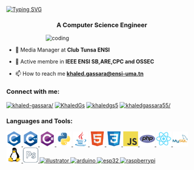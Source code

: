 [![Typing SVG](https://readme-typing-svg.demolab.com?font=Abril+Fatface&weight=900&size=30&duration=4000&pause=500&center=true&vCenter=true&width=1100&height=120&lines=Hello%2C+there!+%F0%9F%91%8B;This+is+Khaled+Gassara;Nice+to+meet+you)](https://git.io/typing-svg)
<h3 align="center">A Computer Science Engineer</h3>
<img align="right" alt="coding" width="400" src="https://www.web24zone.com/wp-content/uploads/2022/10/46207-programmer-1.gif">
<p align="left"> <img src="https://komarev.com/ghpvc/?username=KhaledGs5&label=Profile%20views&color=0e75b6&style=flat" alt="" /> </p>

- 💬 Media Manager at **Club Tunsa ENSI**

- 💬 Active membre in **IEEE ENSI SB,ARE,CPC and OSSEC**

- 📫 How to reach me **khaled.gassara@ensi-uma.tn**

<h3 align="left">Connect with me:</h3>
<p align="left">
<a href="https://www.linkedin.com/in/khaled-gassara/" target="blank"><img align="center" src="https://raw.githubusercontent.com/rahuldkjain/github-profile-readme-generator/master/src/images/icons/Social/linked-in-alt.svg" alt="khaled-gassara/" height="30" width="40" /></a>
<a href="https://codeforces.com/profile/KhaledGs" target="blank"><img align="center" src="https://raw.githubusercontent.com/rahuldkjain/github-profile-readme-generator/master/src/images/icons/Social/codeforces.svg" alt="KhaledGs" height="30" width="40" /></a>
<a href="https://www.kaggle.com/khaledgs5" target="blank"><img align="center" src="https://raw.githubusercontent.com/rahuldkjain/github-profile-readme-generator/master/src/images/icons/Social/kaggle.svg" alt="khaledgs5" height="30" width="40" /></a>
<a href="https://www.facebook.com/khaledgassara55/" target="blank"><img align="center" src="https://raw.githubusercontent.com/rahuldkjain/github-profile-readme-generator/master/src/images/icons/Social/facebook.svg" alt="khaledgassara55/" height="30" width="40" /></a>

</p>

<h3 align="left">Languages and Tools:</h3>
<p align="left">
    <a href="https://www.cprogramming.com/" target="_blank" rel="noreferrer"> <img src="https://raw.githubusercontent.com/devicons/devicon/master/icons/c/c-original.svg" alt="c" width="40" height="40"/> </a>
    <a href="https://www.w3schools.com/cpp/" target="_blank" rel="noreferrer"> <img src="https://raw.githubusercontent.com/devicons/devicon/master/icons/cplusplus/cplusplus-original.svg" alt="cplusplus" width="40" height="40"/> </a>
    <a href="https://docs.microsoft.com/en-us/dotnet/csharp/" target="_blank" rel="noreferrer"> <img src="https://raw.githubusercontent.com/devicons/devicon/master/icons/csharp/csharp-original.svg" alt="csharp" width="40" height="40"/> </a>
    <a href="https://www.python.org" target="_blank" rel="noreferrer"> <img src="https://raw.githubusercontent.com/devicons/devicon/master/icons/python/python-original.svg" alt="python" width="40" height="40"/> </a>
    <a href="https://www.java.com" target="_blank" rel="noreferrer"> <img src="https://raw.githubusercontent.com/devicons/devicon/master/icons/java/java-original.svg" alt="java" width="40" height="40"/> </a>
    <a href="https://developer.mozilla.org/en-US/docs/Web/HTML" target="_blank" rel="noreferrer"> <img src="https://raw.githubusercontent.com/devicons/devicon/master/icons/html5/html5-original.svg" alt="html" width="40" height="40"/> </a>
    <a href="https://developer.mozilla.org/en-US/docs/Web/CSS" target="_blank" rel="noreferrer"> <img src="https://raw.githubusercontent.com/devicons/devicon/master/icons/css3/css3-original.svg" alt="css" width="40" height="40"/> </a>
    <a href="https://developer.mozilla.org/en-US/docs/Web/JavaScript" target="_blank" rel="noreferrer"> <img src="https://raw.githubusercontent.com/devicons/devicon/master/icons/javascript/javascript-original.svg" alt="javascript" width="40" height="40"/> </a>
      <a href="https://www.php.net/" target="_blank" rel="noreferrer"> <img src="https://raw.githubusercontent.com/devicons/devicon/master/icons/php/php-original.svg" alt="php" width="40" height="40"/> </a>
    <a href="https://reactjs.org/" target="_blank" rel="noreferrer"> <img src="https://raw.githubusercontent.com/devicons/devicon/master/icons/react/react-original.svg" alt="react" width="40" height="40"/> </a>
    <a href="https://www.mysql.com/" target="_blank" rel="noreferrer"> <img src="https://raw.githubusercontent.com/devicons/devicon/master/icons/mysql/mysql-original-wordmark.svg" alt="mysql" width="40" height="40"/> </a>
    <a href="https://www.linux.org/" target="_blank" rel="noreferrer"> <img src="https://raw.githubusercontent.com/devicons/devicon/master/icons/linux/linux-original.svg" alt="linux" width="40" height="40"/> </a>
    <a href="https://www.adobe.com/products/photoshop.html" target="_blank" rel="noreferrer"> <img src="https://raw.githubusercontent.com/devicons/devicon/master/icons/photoshop/photoshop-line.svg" alt="photoshop" width="40" height="40"/> </a>
    <a href="https://www.adobe.com/products/illustrator.html" target="_blank" rel="noreferrer"> <img src="https://www.vectorlogo.zone/logos/adobe_illustrator/adobe_illustrator-icon.svg" alt="illustrator" width="40" height="40"/> </a>
      <a href="https://www.arduino.cc/" target="_blank" rel="noreferrer"> <img src="https://cdn.worldvectorlogo.com/logos/arduino-1.svg" alt="arduino" width="40" height="40"/> </a>
    <a href="https://www.espressif.com/en/products/socs/esp32" target="_blank" rel="noreferrer"> <img src="https://www.vectorlogo.zone/logos/espressif/espressif-icon.svg" alt="esp32" width="40" height="40"/> </a>
    <a href="https://www.raspberrypi.org/" target="_blank" rel="noreferrer"> <img src="https://www.vectorlogo.zone/logos/raspberrypi/raspberrypi-icon.svg" alt="raspberrypi" width="40" height="40"/> </a>
</p>

